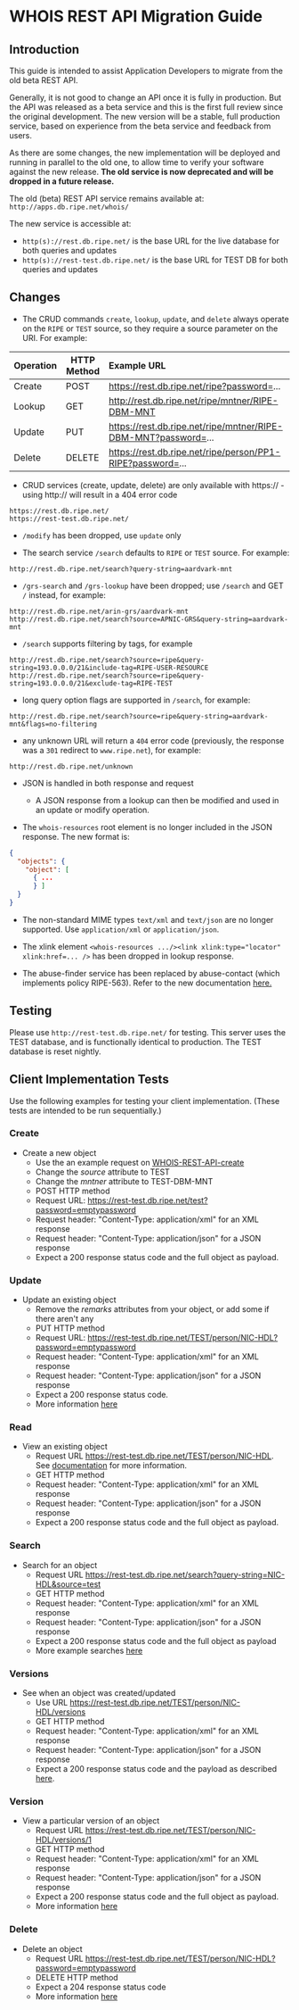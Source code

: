# WHOIS REST API Migration Guide

## Introduction

This guide is intended to assist Application Developers to migrate from the old beta REST API.

Generally, it is not good to change an API once it is fully in production. But the API was released as a beta service and this is the first full review since the original development. The new version will be a stable, full production service, based on experience from the beta service and feedback from users.

As there are some changes, the new implementation will be deployed and running in parallel to the old one, to allow time to verify your software against the new release. **The old service is now deprecated and will be dropped in a future release.** 

The old (beta) REST API service remains available at: `http://apps.db.ripe.net/whois/`

The new service is accessible at:

* `http(s)://rest.db.ripe.net/` is the base URL for the live database for both queries and updates
* `http(s)://rest-test.db.ripe.net/` is the base URL for TEST DB for both queries and updates

## Changes

* The CRUD commands `create`, `lookup`, `update`, and `delete` always operate on the `RIPE` or `TEST` source, so they require a source parameter on the URI. For example:

| Operation | HTTP Method | Example URL                                                    |
|-----------|-------------|:---------------------------------------------------------------|
| Create    | POST        | https://rest.db.ripe.net/ripe?password=...                     |
| Lookup    | GET         | http://rest.db.ripe.net/ripe/mntner/RIPE-DBM-MNT               |
| Update    | PUT         | https://rest.db.ripe.net/ripe/mntner/RIPE-DBM-MNT?password=... |  
| Delete    | DELETE      | https://rest.db.ripe.net/ripe/person/PP1-RIPE?password=...     |

* CRUD services (create, update, delete) are only available with https:// - using http:// will result in a 404 error code

```
https://rest.db.ripe.net/
https://rest-test.db.ripe.net/
```

* `/modify` has been dropped, use `update` only

* The search service `/search` defaults to `RIPE` or `TEST` source. For example:

```
http://rest.db.ripe.net/search?query-string=aardvark-mnt
```

* `/grs-search` and `/grs-lookup` have been dropped; use `/search` and GET `/` instead, for example:

```
http://rest.db.ripe.net/arin-grs/aardvark-mnt
http://rest.db.ripe.net/search?source=APNIC-GRS&query-string=aardvark-mnt
```

* `/search` supports filtering by tags, for example

```
http://rest.db.ripe.net/search?source=ripe&query-string=193.0.0.0/21&include-tag=RIPE-USER-RESOURCE
http://rest.db.ripe.net/search?source=ripe&query-string=193.0.0.0/21&exclude-tag=RIPE-TEST
```

* long query option flags are supported in `/search`, for example:

```
http://rest.db.ripe.net/search?source=ripe&query-string=aardvark-mnt&flags=no-filtering
```

* any unknown URL will return a `404` error code (previously, the response was a `301` redirect to `www.ripe.net`), for example:

```
http://rest.db.ripe.net/unknown
```

* JSON is handled in both response and request
    * A JSON response from a lookup can then be modified and used in an update or modify operation.

* The `whois-resources` root element is no longer included in the JSON response. The new format is:

```json
{
  "objects": {
    "object": [
      { ...
      } ]
  }
}
```

* The non-standard MIME types `text/xml` and `text/json` are no longer supported. Use `application/xml` or `application/json`.

* The xlink element `<whois-resources .../><link xlink:type="locator" xlink:href=... />` has been dropped in lookup response. 

* The abuse-finder service has been replaced by abuse-contact (which implements policy RIPE-563). Refer to the new documentation [here.](../11.How-to-Query-the-RIPE-Database/03-RESTful-API-Queries.md#api-abuse-contact)

## Testing

Please use `http://rest-test.db.ripe.net/` for testing. This server uses the TEST database, and is functionally identical to production. The TEST database is reset nightly.

## Client Implementation Tests

Use the following examples for testing your client implementation. (These tests are intended to be run sequentially.)

### Create

* Create a new object  
    * Use the an example request on [WHOIS-REST-API-create](../06.Update-Methods/01-RESTful-API.md#post) 
    * Change the _source_ attribute to TEST
    * Change the _mntner_ attribute to TEST-DBM-MNT
    * POST HTTP method
    * Request URL: https://rest-test.db.ripe.net/test?password=emptypassword
    * Request header: "Content-Type: application/xml" for an XML response
    * Request header: "Content-Type: application/json" for a JSON response
    * Expect a 200 response status code and the full object as payload.

### Update

* Update an existing object
    * Remove the _remarks_ attributes from your object, or add some if there aren't any
    * PUT HTTP method
    * Request URL: https://rest-test.db.ripe.net/TEST/person/NIC-HDL?password=emptypassword
    * Request header: "Content-Type: application/xml" for an XML response
    * Request header: "Content-Type: application/json" for a JSON response
    * Expect a 200 response status code.
    * More information [here](../06.Update-Methods/01-RESTful-API.md#put)

### Read

* View an existing object
    * Request URL https://rest-test.db.ripe.net/TEST/person/NIC-HDL. See [documentation](../11.How-to-Query-the-RIPE-Database/03-RESTful-API-Queries.md#api-lookup) for more information.
    * GET HTTP method
    * Request header: "Content-Type: application/xml" for an XML response
    * Request header: "Content-Type: application/json" for a JSON response
    * Expect a 200 response status code and the full object as payload.

### Search

* Search for an object
    * Request URL https://rest-test.db.ripe.net/search?query-string=NIC-HDL&source=test
    * GET HTTP method
    * Request header: "Content-Type: application/xml" for an XML response
    * Request header: "Content-Type: application/json" for a JSON response
    * Expect a 200 response status code and the full object as payload
    * More example searches [here](../11.How-to-Query-the-RIPE-Database/03-RESTful-API-Queries.md#api-search)

### Versions
* See when an object was created/updated
    * Use URL https://rest-test.db.ripe.net/TEST/person/NIC-HDL/versions
    * GET HTTP method
    * Request header: "Content-Type: application/xml" for an XML response
    * Request header: "Content-Type: application/json" for a JSON response
    * Expect a 200 response status code and the payload as described [here](../06.Update-Methods/01-RESTful-API.md#versions).

### Version 
* View a particular version of an object
    * Request URL https://rest-test.db.ripe.net/TEST/person/NIC-HDL/versions/1
    * GET HTTP method
    * Request header: "Content-Type: application/xml" for an XML response
    * Request header: "Content-Type: application/json" for a JSON response
    * Expect a 200 response status code and the full object as payload.
    * More information [here](../06.Update-Methods/01-RESTful-API.md#versions)  

### Delete

* Delete an object
    * Request URL https://rest-test.db.ripe.net/TEST/person/NIC-HDL?password=emptypassword
    * DELETE HTTP method
    * Expect a 204 response status code
    * More information [here](../06.Update-Methods/01-RESTful-API.md#delete)
